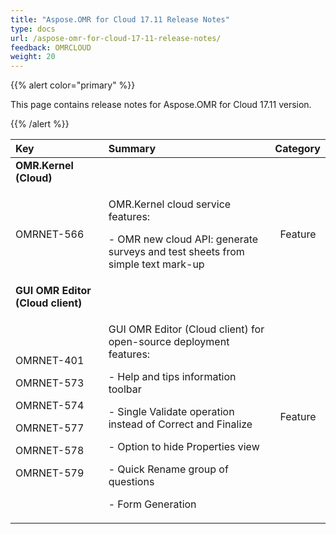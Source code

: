 ```yaml
---
title: "Aspose.OMR for Cloud 17.11 Release Notes"
type: docs
url: /aspose-omr-for-cloud-17-11-release-notes/
feedback: OMRCLOUD
weight: 20
---
```


{{% alert color="primary" %}} 

This page contains release notes for Aspose.OMR for Cloud 17.11 version.

{{% /alert %}} 

|**Key**|**Summary**|**Category**|
| :- | :- | :- |
|**OMR.Kernel (Cloud)**|||
|OMRNET-566|<p>OMR.Kernel cloud service features:</p><p>- OMR new cloud API: generate surveys and test sheets from simple text mark-up</p>|` `Feature|
|**GUI OMR Editor (Cloud client)**|||
|<p>OMRNET-401</p><p>OMRNET-573</p><p>OMRNET-574</p><p>OMRNET-577</p><p>OMRNET-578</p><p>OMRNET-579</p>|<p>GUI OMR Editor (Cloud client) for open-source deployment features:</p><p>- Help and tips information toolbar</p><p>- Single Validate operation instead of Correct and Finalize</p><p>- Option to hide Properties view</p><p>- Quick Rename group of questions</p><p>- Form Generation</p>|` `Feature|

